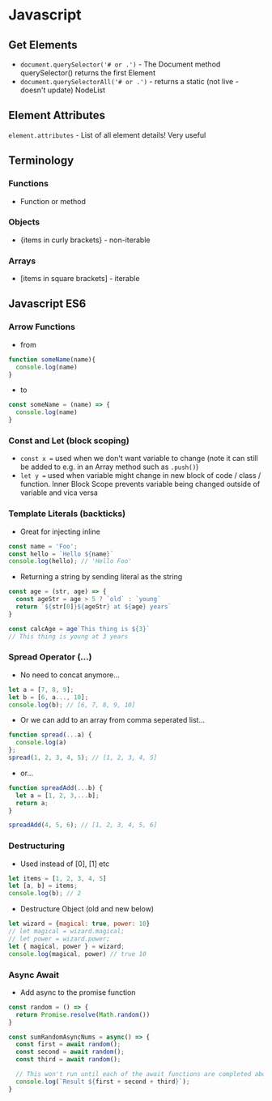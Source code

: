 # Javascript

## Get Elements
* `document.querySelector('# or .')` - The Document method querySelector() returns the first Element
* `document.querySelectorAll('# or .')` - returns a static (not live - doesn't update) NodeList

## Element Attributes
`element.attributes` - List of all element details! Very useful

## Terminology

### Functions
* Function or method

### Objects
* {items in curly brackets} - non-iterable

### Arrays
* [items in square brackets] - iterable

## Javascript ES6

### Arrow Functions
* from
```js
function someName(name){
  console.log(name)
}
```
* to
```js
const someName = (name) => {
  console.log(name)
}
```

### Const and Let (block scoping)
* `const x =` used when we don't want variable to change (note it can still be added to e.g. in an Array method such as `.push()`)
* `let y =` used when variable might change in new block of code / class / function. Inner Block Scope prevents variable being changed outside of variable and vica versa

### Template Literals (backticks)
* Great for injecting inline

```js
const name = 'Foo';
const hello = `Hello ${name}`
console.log(hello); // 'Hello Foo'
```

* Returning a string by sending literal as the string
```js
const age = (str, age) => {
  const ageStr = age > 5 ? `old` : `young`
  return `${str[0]}${ageStr} at ${age} years`
}

const calcAge = age`This thing is ${3}`
// This thing is young at 3 years
````

### Spread Operator (...)
* No need to concat anymore...

```js
let a = [7, 8, 9];
let b = [6, a..., 10];
console.log(b); // [6, 7, 8, 9, 10]
```

* Or we can add to an array from comma seperated list...

```js
function spread(...a) {
  console.log(a)
};
spread(1, 2, 3, 4, 5); // [1, 2, 3, 4, 5]
```

* or...

```js
function spreadAdd(...b) {
  let a = [1, 2, 3,...b];
  return a;
}

spreadAdd(4, 5, 6); // [1, 2, 3, 4, 5, 6]
```

### Destructuring
* Used instead of [0], [1] etc
```js
let items = [1, 2, 3, 4, 5]
let [a, b] = items;
console.log(b); // 2
```

* Destructure Object (old and new below)

```js
let wizard = {magical: true, power: 10}
// let magical = wizard.magical;
// let power = wizard.power;
let { magical, power } = wizard;
console.log(magical, power) // true 10
```

### Async Await

* Add async to the promise function

```js
const random = () => {
  return Promise.resolve(Math.random())
}

const sumRandomAsyncNums = async() => {
  const first = await random();
  const second = await random();
  const third = await random();

  // This won't run until each of the await functions are completed above
  console.log(`Result ${first + second + third}`);
}
```